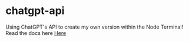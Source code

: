 # chatgpt-api

Using ChatGPT's API to create my own version within the Node Terminal! Read the docs here <a href="https://platform.openai.com/docs/introduction">Here</a>